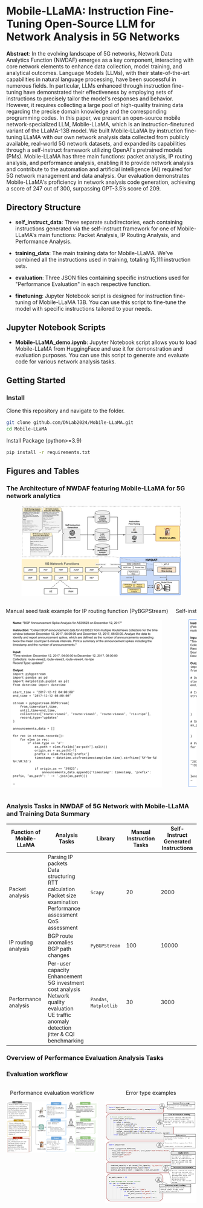 # Mobile-LLaMA: Instruction Fine-Tuning Open-Source LLM for Network Analysis in 5G Networks

**Abstract**: In the evolving landscape of 5G networks, Network Data Analytics Function (NWDAF) emerges as a key component, interacting with core network elements to enhance data collection, model training, and analytical outcomes.
Language Models (LLMs), with their state-of-the-art capabilities in natural language processing, have been successful in numerous fields. In particular, LLMs enhanced through instruction fine-tuning have demonstrated their effectiveness by employing sets of instructions to precisely tailor the model's responses and behavior. However, it requires collecting a large pool of high-quality training data regarding the precise domain knowledge and the corresponding programming codes.
In this paper, we present an open-source mobile network-specialized LLM, Mobile-LLaMA, which is an instruction-finetuned variant of the LLaMA-13B model. We built Mobile-LLaMA by instruction fine-tuning LLaMA with our own network analysis data collected from publicly available, real-world 5G network datasets, and expanded its capabilities through a self-instruct framework utilizing OpenAI's pretrained models (PMs). Mobile-LLaMA has three main functions: packet analysis, IP routing analysis, and performance analysis, enabling it to provide network analysis and contribute to the automation and artificial intelligence (AI) required for 5G network management and data analysis.
Our evaluation demonstrates Mobile-LLaMA's proficiency in network analysis code generation, achieving a score of 247 out of 300, surpassing GPT-3.5’s score of 209.

## Directory Structure

- **self_instruct_data**: Three separate subdirectories, each containing instructions generated via the self-instruct framework for one of Mobile-LLaMA's main functions: Packet Analysis, IP Routing Analysis, and Performance Analysis.

- **training_data**: The main training data for Mobile-LLaMA. We've combined all the instructions used in training, totaling 15,111 instruction sets.

- **evaluation**: Three JSON files containing specific instructions used for "Performance Evaluation" in each respective function.

- **finetuning**: Jupyter Notebook script is designed for instruction fine-tuning of Mobile-LLaMA 13B. You can use this script to fine-tune the model with specific instructions tailored to your needs.

## Jupyter Notebook Scripts

- **Mobile-LLaMA_demo.ipynb**: Jupyter Notebook script allows you to load Mobile-LLaMA from HuggingFace and use it for demonstration and evaluation purposes. You can use this script to generate and evaluate code for various network analysis tasks.

## Getting Started
### Install
Clone this repository and navigate to the folder.
```bash
git clone github.com/DNLab2024/Mobile-LLaMA.git
cd Mobile-LLaMA
```
Install Package (python>=3.9)
```bash
pip install -r requirements.txt
```

## Figures and Tables
### The Architecture of NWDAF featuring Mobile-LLaMA for 5G network analytics
<figure>
  <img src="images/architecture.png" alt="Architecture" style="width: auto; max-width: 100%; height: auto; max-height: 60%;">

</figure>

<div style="display: flex; flex-direction: row; justify-content: center; overflow-x: auto;">
    <div style="flex: 0 0 auto; margin-right: 10px;"> 
        <p align="center">Prompt example for IP routing function (PyBGPStream)</p>
        <p align="center">
            <img src="images/selfInstructFigs/prompt_example.png" alt="Prompt example" style="width: 400px; height: auto;">
        </p>
    </div>
    <div style="flex: 0 0 auto; margin-right: 10px;">
        <p align="center">Manual seed task example for IP routing function (PyBGPStream)</p>
        <p align="center">
            <img src="images/selfInstructFigs/instruction_example.png" alt="Manual seed task example" style="width: 400px; height: auto;">
        </p>
    </div>
    <div style="flex: 0 0 auto; margin-left: 10px;">
        <p align="center">Self-instruct generated example for IP routing function (PyBGPStream)</p>
        <p align="center">
            <img src="images/selfInstructFigs/self_instruct_example.png" alt="Self-instruct generated example" style="width: 400px; height: auto;">
        </p>
    </div>
</div>


### Analysis Tasks in NWDAF of 5G Network with Mobile-LLaMA and Training Data Summary
| Function of Mobile-LLaMA     | Analysis Tasks                                      | Library           | Manual Instruction Tasks | Self-Instruct Generated Instructions |
|--------------------------|-----------------------------------------|-------------------|------------------------|-------------------------------------|
| Packet analysis          | Parsing IP packets<br>Data structuring<br>RTT calculation<br>Packet size examination<br>Performance assessment<br>QoS assessment | `Scapy`           | 20                     | 2000                                |
| IP routing analysis      | BGP route anomalies<br>BGP path changes       | `PyBGPStream`     | 100                    | 10000                               |
| Performance analysis     | Per-user capacity Enhancement<br>5G investment cost analysis<br>Network quality evaluation<br>UE traffic anomaly detection<br>jitter & CQI benchmarking | `Pandas`, `Matplotlib` | 30 | 3000                                |


### Overview of Performance Evaluation Analysis Tasks

### Evaluation workflow
<div style="display: flex; flex-direction: row; justify-content: center;">
    <div style="flex: 1; margin-right: 10px;">
        <p align="center">Performance evaluation workflow</p>
        <p align="center">
            <img src="images/eval_workflow.png" alt="Performance evaluation workflow" style="width: 600px; height: auto;">
        </p>
    </div>
    <div style="flex: 1; margin-left: 10px;">
        <p align="center">Error type examples</p>
        <p align="center">
            <img src="images/rawResults.png" alt="Error type examples" style="width: 600px; height: auto;">
        </p>
    </div>
</div>



